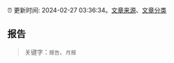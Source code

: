 :alarm_clock: 更新时间: 2024-02-27 03:36:34。[文章来源](/README.md)、[文章分类](/TAGS.md)

## 报告


> 关键字：`报告`、`月报`



